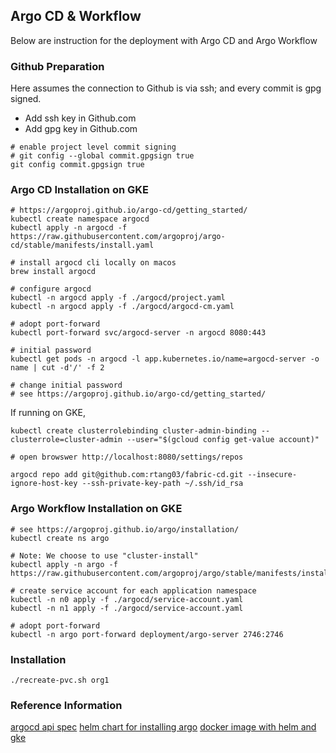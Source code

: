 ## Argo CD & Workflow
Below are instruction for the deployment with Argo CD and Argo Workflow

### Github Preparation
Here assumes the connection to Github is via ssh; and every commit is gpg signed.

- Add ssh key in Github.com
- Add gpg key in Github.com

```shell script
# enable project level commit signing
# git config --global commit.gpgsign true
git config commit.gpgsign true
```


### Argo CD Installation on GKE
```shell script
# https://argoproj.github.io/argo-cd/getting_started/
kubectl create namespace argocd
kubectl apply -n argocd -f https://raw.githubusercontent.com/argoproj/argo-cd/stable/manifests/install.yaml

# install argocd cli locally on macos
brew install argocd

# configure argocd
kubectl -n argocd apply -f ./argocd/project.yaml
kubectl -n argocd apply -f ./argocd/argocd-cm.yaml

# adopt port-forward
kubectl port-forward svc/argocd-server -n argocd 8080:443

# initial password
kubectl get pods -n argocd -l app.kubernetes.io/name=argocd-server -o name | cut -d'/' -f 2

# change initial password
# see https://argoproj.github.io/argo-cd/getting_started/

```

If running on GKE,
```shell script
kubectl create clusterrolebinding cluster-admin-binding --clusterrole=cluster-admin --user="$(gcloud config get-value account)"
```

```shell script
# open browswer http://localhost:8080/settings/repos

argocd repo add git@github.com:rtang03/fabric-cd.git --insecure-ignore-host-key --ssh-private-key-path ~/.ssh/id_rsa
```

### Argo Workflow Installation on GKE
```shell script
# see https://argoproj.github.io/argo/installation/
kubectl create ns argo

# Note: We choose to use "cluster-install"
kubectl apply -n argo -f https://raw.githubusercontent.com/argoproj/argo/stable/manifests/install.yaml

# create service account for each application namespace
kubectl -n n0 apply -f ./argocd/service-account.yaml
kubectl -n n1 apply -f ./argocd/service-account.yaml

# adopt port-forward
kubectl -n argo port-forward deployment/argo-server 2746:2746
```

### Installation
```shell script
./recreate-pvc.sh org1

```

###

### Reference Information
[argocd api spec](https://github.com/argoproj/argo/blob/master/api/openapi-spec/swagger.json)
[helm chart for installing argo](https://github.com/argoproj/argo-helm/tree/master/charts/argo-cd)
[docker image with helm and gke](https://hub.docker.com/r/devth/helm)

